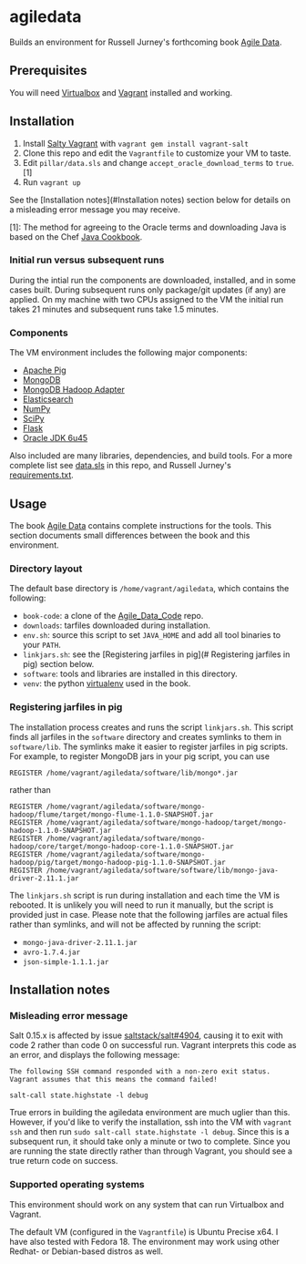# agiledata

Builds an environment for Russell Jurney's forthcoming book [Agile Data](http://shop.oreilly.com/product/0636920025054.do).

## Prerequisites

You will need [Virtualbox](https://www.virtualbox.org/) and [Vagrant](http://www.vagrantup.com/) installed and working.

## Installation

1. Install [Salty Vagrant](https://github.com/saltstack/salty-vagrant/tree/master) with `vagrant gem install vagrant-salt`
2. Clone this repo and edit the `Vagrantfile` to customize your VM to taste.
3. Edit  `pillar/data.sls` and change `accept_oracle_download_terms` to `true`.[1]
4. Run `vagrant up`

See the [Installation notes](#Installation notes) section below for details on a misleading error message you may receive.

[1]: The method for agreeing to the Oracle terms and downloading Java is based on the Chef [Java Cookbook](https://github.com/opscode-cookbooks/java).

### Initial run versus subsequent runs

During the intial run the components are downloaded, installed, and in some cases built. During subsequent runs only package/git updates (if any) are applied. On my machine with two CPUs assigned to the VM the initial run takes 21 minutes and subsequent runs take 1.5 minutes. 

### Components

The VM environment includes the following major components:

- [Apache Pig](http://pig.apache.org/)
- [MongoDB](http://www.mongodb.org/)
- [MongoDB Hadoop Adapter](https://github.com/mongodb/mongo-hadoop)
- [Elasticsearch](http://www.elasticsearch.org/)
- [NumPy](http://www.numpy.org/)
- [SciPy](http://www.scipy.org/)
- [Flask](http://flask.pocoo.org/)
- [Oracle JDK 6u45](http://www.oracle.com/technetwork/java/javase/downloads/jdk6downloads-1902814.html)

Also included are many libraries, dependencies, and build tools. For a more complete list see [data.sls](https://github.com/charlesflynn/agiledata/blob/master/pillar/data.sls) in this repo, and Russell Jurney's [requirements.txt](https://github.com/rjurney/Agile_Data_Code/blob/master/requirements.txt).

## Usage

The book [Agile Data](http://shop.oreilly.com/product/0636920025054.do) contains complete instructions for the tools. This section documents small differences between the book and this environment.

### Directory layout

The default base directory is `/home/vagrant/agiledata`, which contains the following:
- `book-code`: a clone of the [Agile_Data_Code](https://github.com/rjurney/Agile_Data_Code) repo.
- `downloads`: tarfiles downloaded during installation.
- `env.sh`: source this script to set `JAVA_HOME` and add all tool binaries to your `PATH`.
- `linkjars.sh`: see the [Registering jarfiles in pig](# Registering jarfiles in pig) section below.
- `software`: tools and libraries are installed in this directory.
- `venv`: the python [virtualenv](http://www.virtualenv.org/) used in the book. 

### Registering jarfiles in pig

The installation process creates and runs the script `linkjars.sh`. This script finds all jarfiles in the `software` directory and creates symlinks to them in `software/lib`. The symlinks make it easier to register jarfiles in pig scripts. For example, to register MongoDB jars in your pig script, you can use

    REGISTER /home/vagrant/agiledata/software/lib/mongo*.jar

rather than

    REGISTER /home/vagrant/agiledata/software/mongo-hadoop/flume/target/mongo-flume-1.1.0-SNAPSHOT.jar
    REGISTER /home/vagrant/agiledata/software/mongo-hadoop/target/mongo-hadoop-1.1.0-SNAPSHOT.jar
    REGISTER /home/vagrant/agiledata/software/mongo-hadoop/core/target/mongo-hadoop-core-1.1.0-SNAPSHOT.jar
    REGISTER /home/vagrant/agiledata/software/mongo-hadoop/pig/target/mongo-hadoop-pig-1.1.0-SNAPSHOT.jar
    REGISTER /home/vagrant/agiledata/software/software/lib/mongo-java-driver-2.11.1.jar

The `linkjars.sh` script is run during installation and each time the VM is rebooted. It is unlikely you will need to run it manually, but the script is provided just in case. Please note that the following jarfiles are actual files rather than symlinks, and will not be affected by running the script:

- `mongo-java-driver-2.11.1.jar`
- `avro-1.7.4.jar`
- `json-simple-1.1.1.jar`

## Installation notes

### Misleading error message

Salt 0.15.x is affected by issue [saltstack/salt#4904](https://github.com/saltstack/salt/issues/4904), causing it to exit with code 2 rather than code 0 on successful run. Vagrant interprets this code as an error, and displays the following message:

    The following SSH command responded with a non-zero exit status.
    Vagrant assumes that this means the command failed!

    salt-call state.highstate -l debug

True errors in building the agiledata environment are much uglier than this. However, if you'd like to verify the installation, ssh into the VM with `vagrant ssh` and then run `sudo salt-call state.highstate -l debug`. Since this is a subsequent run, it should take only a minute or two to complete. Since you are running the state directly rather than through Vagrant, you should see a true return code on success.

### Supported operating systems

This environment should work on any system that can run Virtualbox and Vagrant.

The default VM (configured in the `Vagrantfile`) is Ubuntu Precise x64. I have also tested with Fedora 18. The environment may work using other Redhat- or Debian-based distros as well.
